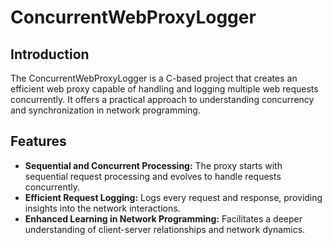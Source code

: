 # ConcurrentWebProxyLogger

## Introduction

The ConcurrentWebProxyLogger is a C-based project that creates an efficient web proxy capable of handling and logging multiple web requests concurrently. It offers a practical approach to understanding concurrency and synchronization in network programming.

## Features

- **Sequential and Concurrent Processing:** The proxy starts with sequential request processing and evolves to handle requests concurrently.
- **Efficient Request Logging:** Logs every request and response, providing insights into the network interactions.
- **Enhanced Learning in Network Programming:** Facilitates a deeper understanding of client-server relationships and network dynamics.
